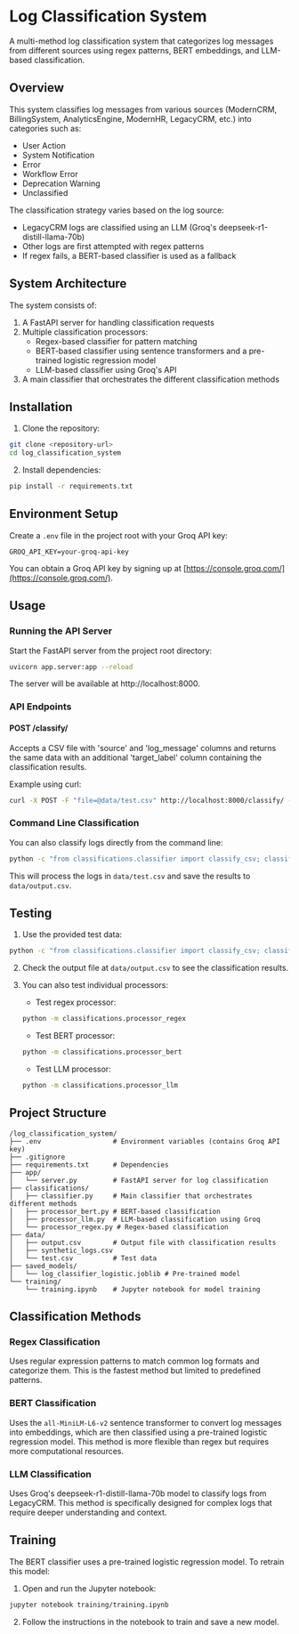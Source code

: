# Log Classification System

A multi-method log classification system that categorizes log messages from different sources using regex patterns, BERT embeddings, and LLM-based classification.

## Overview

This system classifies log messages from various sources (ModernCRM, BillingSystem, AnalyticsEngine, ModernHR, LegacyCRM, etc.) into categories such as:
- User Action
- System Notification
- Error
- Workflow Error
- Deprecation Warning
- Unclassified

The classification strategy varies based on the log source:
- LegacyCRM logs are classified using an LLM (Groq's deepseek-r1-distill-llama-70b)
- Other logs are first attempted with regex patterns
- If regex fails, a BERT-based classifier is used as a fallback

## System Architecture

The system consists of:
1. A FastAPI server for handling classification requests
2. Multiple classification processors:
   - Regex-based classifier for pattern matching
   - BERT-based classifier using sentence transformers and a pre-trained logistic regression model
   - LLM-based classifier using Groq's API
3. A main classifier that orchestrates the different classification methods

## Installation

1. Clone the repository:
```bash
git clone <repository-url>
cd log_classification_system
```

2. Install dependencies:
```bash
pip install -r requirements.txt
```

## Environment Setup

Create a `.env` file in the project root with your Groq API key:
```
GROQ_API_KEY=your-groq-api-key
```

You can obtain a Groq API key by signing up at [https://console.groq.com/](https://console.groq.com/).

## Usage

### Running the API Server

Start the FastAPI server from the project root directory:
```bash
uvicorn app.server:app --reload
```

The server will be available at http://localhost:8000.

### API Endpoints

#### POST /classify/
Accepts a CSV file with 'source' and 'log_message' columns and returns the same data with an additional 'target_label' column containing the classification results.

Example using curl:
```bash
curl -X POST -F "file=@data/test.csv" http://localhost:8000/classify/ -o classified_logs.csv
```

### Command Line Classification

You can also classify logs directly from the command line:

```bash
python -c "from classifications.classifier import classify_csv; classify_csv('data/test.csv')"
```

This will process the logs in `data/test.csv` and save the results to `data/output.csv`.

## Testing

1. Use the provided test data:
```bash
python -c "from classifications.classifier import classify_csv; classify_csv('data/test.csv')"
```

2. Check the output file at `data/output.csv` to see the classification results.

3. You can also test individual processors:

   - Test regex processor:
   ```bash
   python -m classifications.processor_regex
   ```

   - Test BERT processor:
   ```bash
   python -m classifications.processor_bert
   ```

   - Test LLM processor:
   ```bash
   python -m classifications.processor_llm
   ```

## Project Structure

```
/log_classification_system/
├── .env                  # Environment variables (contains Groq API key)
├── .gitignore
├── requirements.txt      # Dependencies
├── app/
│   └── server.py         # FastAPI server for log classification
├── classifications/
│   ├── classifier.py     # Main classifier that orchestrates different methods
│   ├── processor_bert.py # BERT-based classification
│   ├── processor_llm.py  # LLM-based classification using Groq
│   └── processor_regex.py # Regex-based classification
├── data/
│   ├── output.csv        # Output file with classification results
│   ├── synthetic_logs.csv
│   └── test.csv          # Test data
├── saved_models/
│   └── log_classifier_logistic.joblib # Pre-trained model
└── training/
    └── training.ipynb    # Jupyter notebook for model training
```

## Classification Methods

### Regex Classification

Uses regular expression patterns to match common log formats and categorize them. This is the fastest method but limited to predefined patterns.

### BERT Classification

Uses the `all-MiniLM-L6-v2` sentence transformer to convert log messages into embeddings, which are then classified using a pre-trained logistic regression model. This method is more flexible than regex but requires more computational resources.

### LLM Classification

Uses Groq's deepseek-r1-distill-llama-70b model to classify logs from LegacyCRM. This method is specifically designed for complex logs that require deeper understanding and context.

## Training

The BERT classifier uses a pre-trained logistic regression model. To retrain this model:

1. Open and run the Jupyter notebook:
```bash
jupyter notebook training/training.ipynb
```

2. Follow the instructions in the notebook to train and save a new model.
